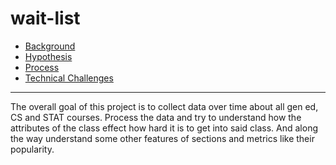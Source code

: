 # wait-list

- [Background](docs/BACKGROUND.md)
- [Hypothesis](docs/HYPOTHESIS.md)
- [Process](docs/PROCESS.md)
- [Technical Challenges](docs/TECHNICAL.md)

-----

The overall goal of this project is to collect data over time about all gen ed, CS and STAT courses. Process the data and try to understand how the attributes of the class effect how hard it is to get into said class. And along the way understand some other features of sections and metrics like their popularity.
